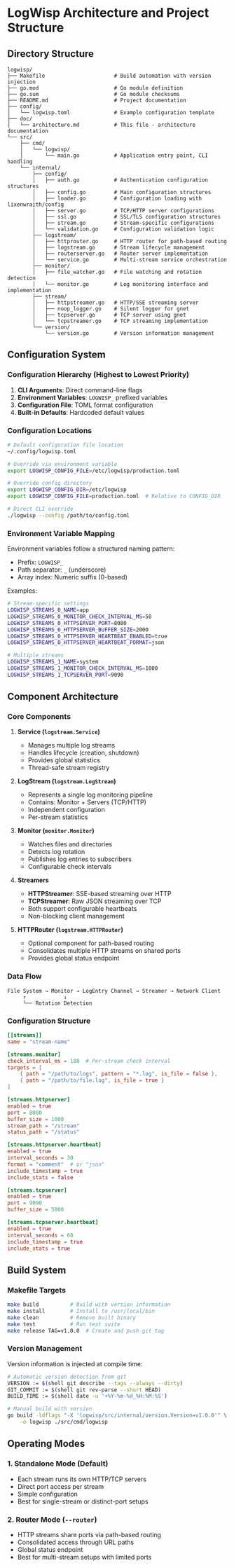 # LogWisp Architecture and Project Structure

## Directory Structure

```
logwisp/
├── Makefile                      # Build automation with version injection
├── go.mod                        # Go module definition
├── go.sum                        # Go module checksums
├── README.md                     # Project documentation
├── config/
│   └── logwisp.toml              # Example configuration template
├── doc/
│   └── architecture.md           # This file - architecture documentation
└── src/
    ├── cmd/
    │   └── logwisp/
    │       └── main.go           # Application entry point, CLI handling
    └── internal/
        ├── config/
        │   ├── auth.go           # Authentication configuration structures
        │   ├── config.go         # Main configuration structures
        │   ├── loader.go         # Configuration loading with lixenwraith/config
        │   ├── server.go         # TCP/HTTP server configurations
        │   ├── ssl.go            # SSL/TLS configuration structures
        │   ├── stream.go         # Stream-specific configurations
        │   └── validation.go     # Configuration validation logic
        ├── logstream/
        │   ├── httprouter.go     # HTTP router for path-based routing
        │   ├── logstream.go      # Stream lifecycle management
        │   ├── routerserver.go   # Router server implementation
        │   └── service.go        # Multi-stream service orchestration
        ├── monitor/
        │   ├── file_watcher.go   # File watching and rotation detection
        │   └── monitor.go        # Log monitoring interface and implementation
        ├── stream/
        │   ├── httpstreamer.go   # HTTP/SSE streaming server
        │   ├── noop_logger.go    # Silent logger for gnet
        │   ├── tcpserver.go      # TCP server using gnet
        │   └── tcpstreamer.go    # TCP streaming implementation
        └── version/
            └── version.go        # Version information management
```

## Configuration System

### Configuration Hierarchy (Highest to Lowest Priority)

1. **CLI Arguments**: Direct command-line flags
2. **Environment Variables**: `LOGWISP_` prefixed variables
3. **Configuration File**: TOML format configuration
4. **Built-in Defaults**: Hardcoded default values

### Configuration Locations

```bash
# Default configuration file location
~/.config/logwisp.toml

# Override via environment variable
export LOGWISP_CONFIG_FILE=/etc/logwisp/production.toml

# Override config directory
export LOGWISP_CONFIG_DIR=/etc/logwisp
export LOGWISP_CONFIG_FILE=production.toml  # Relative to CONFIG_DIR

# Direct CLI override
./logwisp --config /path/to/config.toml
```

### Environment Variable Mapping

Environment variables follow a structured naming pattern:
- Prefix: `LOGWISP_`
- Path separator: `_` (underscore)
- Array index: Numeric suffix (0-based)

Examples:
```bash
# Stream-specific settings
LOGWISP_STREAMS_0_NAME=app
LOGWISP_STREAMS_0_MONITOR_CHECK_INTERVAL_MS=50
LOGWISP_STREAMS_0_HTTPSERVER_PORT=8080
LOGWISP_STREAMS_0_HTTPSERVER_BUFFER_SIZE=2000
LOGWISP_STREAMS_0_HTTPSERVER_HEARTBEAT_ENABLED=true
LOGWISP_STREAMS_0_HTTPSERVER_HEARTBEAT_FORMAT=json

# Multiple streams
LOGWISP_STREAMS_1_NAME=system
LOGWISP_STREAMS_1_MONITOR_CHECK_INTERVAL_MS=1000
LOGWISP_STREAMS_1_TCPSERVER_PORT=9090
```

## Component Architecture

### Core Components

1. **Service (`logstream.Service`)**
    - Manages multiple log streams
    - Handles lifecycle (creation, shutdown)
    - Provides global statistics
    - Thread-safe stream registry

2. **LogStream (`logstream.LogStream`)**
    - Represents a single log monitoring pipeline
    - Contains: Monitor + Servers (TCP/HTTP)
    - Independent configuration
    - Per-stream statistics

3. **Monitor (`monitor.Monitor`)**
    - Watches files and directories
    - Detects log rotation
    - Publishes log entries to subscribers
    - Configurable check intervals

4. **Streamers**
    - **HTTPStreamer**: SSE-based streaming over HTTP
    - **TCPStreamer**: Raw JSON streaming over TCP
    - Both support configurable heartbeats
    - Non-blocking client management

5. **HTTPRouter (`logstream.HTTPRouter`)**
    - Optional component for path-based routing
    - Consolidates multiple HTTP streams on shared ports
    - Provides global status endpoint

### Data Flow

```
File System → Monitor → LogEntry Channel → Streamer → Network Client
     ↑            ↓
     └── Rotation Detection
```

### Configuration Structure

```toml
[[streams]]
name = "stream-name"

[streams.monitor]
check_interval_ms = 100  # Per-stream check interval
targets = [
    { path = "/path/to/logs", pattern = "*.log", is_file = false },
    { path = "/path/to/file.log", is_file = true }
]

[streams.httpserver]
enabled = true
port = 8080
buffer_size = 1000
stream_path = "/stream"
status_path = "/status"

[streams.httpserver.heartbeat]
enabled = true
interval_seconds = 30
format = "comment"  # or "json"
include_timestamp = true
include_stats = false

[streams.tcpserver]
enabled = true
port = 9090
buffer_size = 5000

[streams.tcpserver.heartbeat]
enabled = true
interval_seconds = 60
include_timestamp = true
include_stats = true
```

## Build System

### Makefile Targets

```bash
make build          # Build with version information
make install        # Install to /usr/local/bin
make clean          # Remove built binary
make test           # Run test suite
make release TAG=v1.0.0  # Create and push git tag
```

### Version Management

Version information is injected at compile time:
```bash
# Automatic version detection from git
VERSION := $(shell git describe --tags --always --dirty)
GIT_COMMIT := $(shell git rev-parse --short HEAD)
BUILD_TIME := $(shell date -u '+%Y-%m-%d_%H:%M:%S')

# Manual build with version
go build -ldflags "-X 'logwisp/src/internal/version.Version=v1.0.0'" \
    -o logwisp ./src/cmd/logwisp
```

## Operating Modes

### 1. Standalone Mode (Default)
- Each stream runs its own HTTP/TCP servers
- Direct port access per stream
- Simple configuration
- Best for single-stream or distinct-port setups

### 2. Router Mode (`--router`)
- HTTP streams share ports via path-based routing
- Consolidated access through URL paths
- Global status endpoint
- Best for multi-stream setups with limited ports